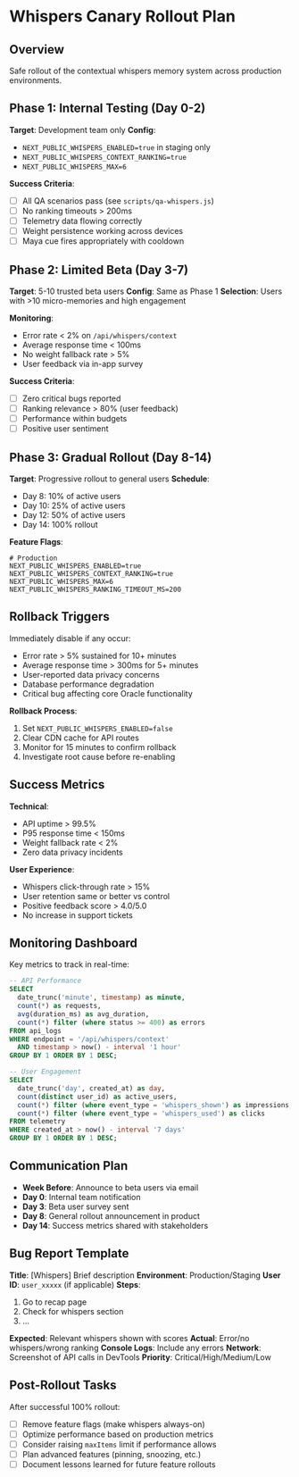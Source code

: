 # Whispers Canary Rollout Plan

## Overview
Safe rollout of the contextual whispers memory system across production environments.

## Phase 1: Internal Testing (Day 0-2)
**Target**: Development team only
**Config**: 
- `NEXT_PUBLIC_WHISPERS_ENABLED=true` in staging only
- `NEXT_PUBLIC_WHISPERS_CONTEXT_RANKING=true`
- `NEXT_PUBLIC_WHISPERS_MAX=6`

**Success Criteria**:
- [ ] All QA scenarios pass (see `scripts/qa-whispers.js`)
- [ ] No ranking timeouts > 200ms
- [ ] Telemetry data flowing correctly
- [ ] Weight persistence working across devices
- [ ] Maya cue fires appropriately with cooldown

## Phase 2: Limited Beta (Day 3-7)
**Target**: 5-10 trusted beta users
**Config**: Same as Phase 1
**Selection**: Users with >10 micro-memories and high engagement

**Monitoring**:
- Error rate < 2% on `/api/whispers/context`
- Average response time < 100ms
- No weight fallback rate > 5%
- User feedback via in-app survey

**Success Criteria**:
- [ ] Zero critical bugs reported
- [ ] Ranking relevance > 80% (user feedback)
- [ ] Performance within budgets
- [ ] Positive user sentiment

## Phase 3: Gradual Rollout (Day 8-14)
**Target**: Progressive rollout to general users
**Schedule**:
- Day 8: 10% of active users
- Day 10: 25% of active users  
- Day 12: 50% of active users
- Day 14: 100% rollout

**Feature Flags**:
```env
# Production
NEXT_PUBLIC_WHISPERS_ENABLED=true
NEXT_PUBLIC_WHISPERS_CONTEXT_RANKING=true
NEXT_PUBLIC_WHISPERS_MAX=6
NEXT_PUBLIC_WHISPERS_RANKING_TIMEOUT_MS=200
```

## Rollback Triggers
Immediately disable if any occur:
- Error rate > 5% sustained for 10+ minutes
- Average response time > 300ms for 5+ minutes  
- User-reported data privacy concerns
- Database performance degradation
- Critical bug affecting core Oracle functionality

**Rollback Process**:
1. Set `NEXT_PUBLIC_WHISPERS_ENABLED=false`
2. Clear CDN cache for API routes
3. Monitor for 15 minutes to confirm rollback
4. Investigate root cause before re-enabling

## Success Metrics
**Technical**:
- API uptime > 99.5%
- P95 response time < 150ms
- Weight fallback rate < 2%
- Zero data privacy incidents

**User Experience**:
- Whispers click-through rate > 15%
- User retention same or better vs control
- Positive feedback score > 4.0/5.0
- No increase in support tickets

## Monitoring Dashboard
Key metrics to track in real-time:
```sql
-- API Performance
SELECT 
  date_trunc('minute', timestamp) as minute,
  count(*) as requests,
  avg(duration_ms) as avg_duration,
  count(*) filter (where status >= 400) as errors
FROM api_logs 
WHERE endpoint = '/api/whispers/context'
  AND timestamp > now() - interval '1 hour'
GROUP BY 1 ORDER BY 1 DESC;

-- User Engagement  
SELECT
  date_trunc('day', created_at) as day,
  count(distinct user_id) as active_users,
  count(*) filter (where event_type = 'whispers_shown') as impressions,
  count(*) filter (where event_type = 'whispers_used') as clicks
FROM telemetry
WHERE created_at > now() - interval '7 days'
GROUP BY 1 ORDER BY 1 DESC;
```

## Communication Plan
- **Week Before**: Announce to beta users via email
- **Day 0**: Internal team notification
- **Day 3**: Beta user survey sent
- **Day 8**: General rollout announcement in product
- **Day 14**: Success metrics shared with stakeholders

## Bug Report Template
**Title**: [Whispers] Brief description
**Environment**: Production/Staging
**User ID**: `user_xxxxx` (if applicable)
**Steps**: 
1. Go to recap page
2. Check for whispers section
3. ...

**Expected**: Relevant whispers shown with scores
**Actual**: Error/no whispers/wrong ranking
**Console Logs**: Include any errors
**Network**: Screenshot of API calls in DevTools
**Priority**: Critical/High/Medium/Low

## Post-Rollout Tasks
After successful 100% rollout:
- [ ] Remove feature flags (make whispers always-on)
- [ ] Optimize performance based on production metrics
- [ ] Consider raising `maxItems` limit if performance allows
- [ ] Plan advanced features (pinning, snoozing, etc.)
- [ ] Document lessons learned for future feature rollouts